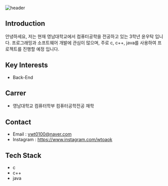 

<!--
### Hi there 👋

**yoonwootak/yoonwootak** is a ✨ _special_ ✨ repository because its `README.md` (this file) appears on your GitHub profile.

Here are some ideas to get you started:

- 🔭 I’m currently working on ...
- 🌱 I’m currently learning ...
- 👯 I’m looking to collaborate on ...
- 🤔 I’m looking for help with ...
- 💬 Ask me about ...
- 📫 How to reach me: ...
- 😄 Pronouns: ...
- ⚡ Fun fact: ...
-->

![header](https://capsule-render.vercel.app/api?type=waving&color=364765&textBg=282829&fontColor=FAF7F5&text=WOOTAK'S%20GITHUB)
## Introduction
안녕하세요, 저는 현재 영남대학교에서 컴퓨터공학을 전공하고 있는 3학년 윤우탁 입니다.
프로그래밍과 소프트웨어 개발에 관심이 많으며, 주로 c, c++, java를 사용하여 프로젝트를 진행할 예정 입니다.

## Key Interests
- Back-End

## Carrer
- 영남대학교 컴퓨터학부 컴퓨터공학전공 재학

## Contact
- Email : ywt0100@naver.com
- Instagram : https://www.instagram.com/wtoaok

## Tech Stack
- c
- c++
- java
